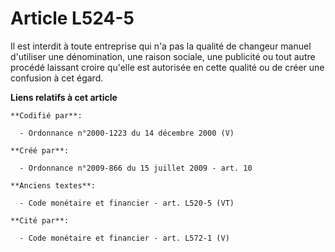 # Article L524-5

Il est interdit à toute entreprise qui n'a pas la qualité de changeur manuel d'utiliser une dénomination, une raison sociale,
une publicité ou tout autre procédé laissant croire qu'elle est autorisée en cette qualité ou de créer une confusion à cet
égard.

**Liens relatifs à cet article**

	**Codifié par**:

	  - Ordonnance n°2000-1223 du 14 décembre 2000 (V)

	**Créé par**:

	  - Ordonnance n°2009-866 du 15 juillet 2009 - art. 10

	**Anciens textes**:

	  - Code monétaire et financier - art. L520-5 (VT)

	**Cité par**:

	  - Code monétaire et financier - art. L572-1 (V)
